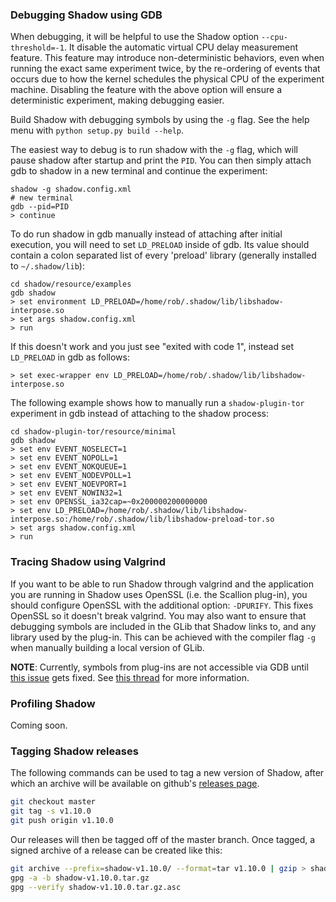 ### Debugging Shadow using GDB

When debugging, it will be helpful to use the Shadow option `--cpu-threshold=-1`. It disable the automatic virtual CPU delay measurement feature. This feature may introduce non-deterministic behaviors, even when running the exact same experiment twice, by the re-ordering of events that occurs due to how the kernel schedules the physical CPU of the experiment machine. Disabling the feature with the above option will ensure a deterministic experiment, making debugging easier.

Build Shadow with debugging symbols by using the `-g` flag. See the help menu with `python setup.py build --help`.

The easiest way to debug is to run shadow with the `-g` flag, which will pause shadow after startup and print the `PID`. You can then simply attach gdb to shadow in a new terminal and continue the experiment:
```
shadow -g shadow.config.xml
# new terminal
gdb --pid=PID
> continue
```

To do run shadow in gdb manually instead of attaching after initial execution, you will need to set `LD_PRELOAD` inside of gdb. Its value should contain a colon separated list of every 'preload' library (generally installed to `~/.shadow/lib`):
```
cd shadow/resource/examples
gdb shadow
> set environment LD_PRELOAD=/home/rob/.shadow/lib/libshadow-interpose.so
> set args shadow.config.xml
> run
```

If this doesn't work and you just see "exited with code 1", instead set
`LD_PRELOAD` in gdb as follows:
```
> set exec-wrapper env LD_PRELOAD=/home/rob/.shadow/lib/libshadow-interpose.so
```

The following example shows how to manually run a `shadow-plugin-tor` experiment in gdb instead of attaching to the shadow process:

```
cd shadow-plugin-tor/resource/minimal
gdb shadow
> set env EVENT_NOSELECT=1
> set env EVENT_NOPOLL=1
> set env EVENT_NOKQUEUE=1
> set env EVENT_NODEVPOLL=1
> set env EVENT_NOEVPORT=1
> set env EVENT_NOWIN32=1
> set env OPENSSL_ia32cap=~0x200000200000000
> set env LD_PRELOAD=/home/rob/.shadow/lib/libshadow-interpose.so:/home/rob/.shadow/lib/libshadow-preload-tor.so
> set args shadow.config.xml
> run
```

### Tracing Shadow using Valgrind

If you want to be able to run Shadow through valgrind and the application you 
are running in Shadow uses OpenSSL (i.e. the Scallion plug-in), you should configure OpenSSL with the 
additional option: `-DPURIFY`. This fixes OpenSSL so it doesn't break valgrind.
You may also want to ensure that debugging symbols are included in the GLib
that Shadow links to, and any library used by the plug-in. This can be achieved
with the compiler flag `-g` when manually building a local version of GLib.

__NOTE__: Currently, symbols from plug-ins are not accessible via GDB until [this issue](https://github.com/shadow/shadow/issues/101) gets fixed. See [this thread](http://mailman.cs.umn.edu/archives/shadow-dev/2013-September/000066.html) for more information.

### Profiling Shadow

Coming soon.

### Tagging Shadow releases

The following commands can be used to tag a new version of Shadow, after which an
archive will be available on github's [releases page](https://github.com/shadow/shadow/releases).

```bash
git checkout master
git tag -s v1.10.0
git push origin v1.10.0
```
Our releases will then be tagged off of the master branch. Once tagged, a signed archive of a release can be created like this:

```bash
git archive --prefix=shadow-v1.10.0/ --format=tar v1.10.0 | gzip > shadow-v1.10.0.tar.gz
gpg -a -b shadow-v1.10.0.tar.gz
gpg --verify shadow-v1.10.0.tar.gz.asc
```